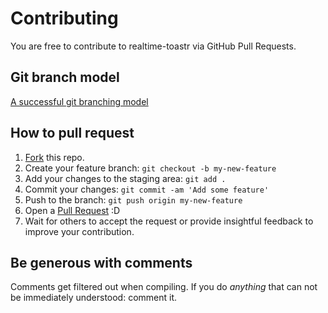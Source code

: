 # Contributing

You are free to contribute to realtime-toastr via GitHub Pull Requests. 


## Git branch model
[A successful git branching model](http://nvie.com/posts/a-successful-git-branching-model/)


## How to pull request

1. [Fork](https://github.com/salman-bhai/erl-chatserver/fork) this repo.
2. Create your feature branch: `git checkout -b my-new-feature`
3. Add your changes to the staging area: `git add .`
4. Commit your changes: `git commit -am 'Add some feature'`
5. Push to the branch: `git push origin my-new-feature`
6. Open a [Pull Request](https://github.com/salman-bhai/erl-chatserver/pulls) :D
7. Wait for others to accept the request or provide insightful feedback to improve your contribution.


## Be generous with comments

Comments get filtered out when compiling. If you do *anything* that can not be immediately understood: comment it.
